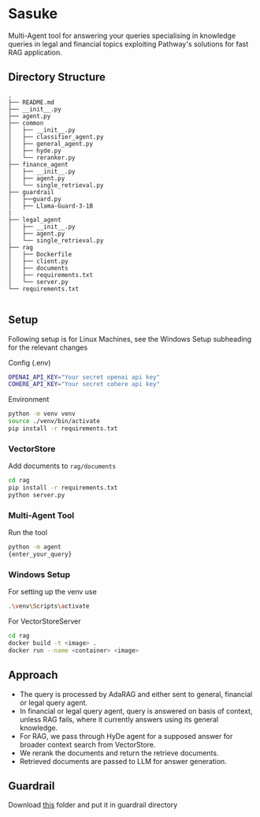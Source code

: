 # Sasuke

Multi-Agent tool for answering your queries specialising in knowledge queries in legal and financial topics exploiting Pathway's solutions for fast RAG application.

## Directory Structure

```
.
├── README.md
├── __init__.py
├── agent.py
├── common
│   ├── __init__.py
│   ├── classifier_agent.py
│   ├── general_agent.py
│   ├── hyde.py
│   └── reranker.py
├── finance_agent
│   ├── __init__.py
│   ├── agent.py
│   └── single_retrieval.py
├── guardrail
│   ├──guard.py
│   ├── Llama-Guard-3-1B
|
├── legal_agent
│   ├── __init__.py
│   ├── agent.py
│   └── single_retrieval.py
├── rag
│   ├── Dockerfile
│   ├── client.py
│   ├── documents
│   ├── requirements.txt
│   └── server.py
└── requirements.txt


```

## Setup
Following setup is for Linux Machines, see the Windows Setup subheading for the relevant changes

Config (.env)
```sh
OPENAI_API_KEY="Your secret openai api key"
COHERE_API_KEY="Your secret cohere api key"
```

Environment
```sh
python -m venv venv
source ./venv/bin/activate
pip install -r requirements.txt
```

### VectorStore
Add documents to `rag/documents`
```sh
cd rag
pip install -r requirements.txt
python server.py
```

### Multi-Agent Tool

Run the tool
```sh
python -m agent
{enter_your_query}
```

### Windows Setup
For setting up the venv use 
```sh
.\venv\Scripts\activate
```

For VectorStoreServer
```sh
cd rag
docker build -t <image> .
docker run --name <container> <image>
```

## Approach
- The query is processed by AdaRAG and either sent to general, financial or legal query agent.
- In financial or legal query agent, query is answered on basis of context, unless RAG fails, where it currently answers using its general knowledge.
- For RAG, we pass through HyDe agent for a supposed answer for broader context search from VectorStore.
- We rerank the documents and return the retrieve documents.
- Retrieved documents are passed to LLM for answer generation.

## Guardrail

Download [this](https://drive.google.com/drive/folders/1-0Tb0yTVybU_A5FhvSO33lksLvdMzDSZ?usp=sharing) folder and put it in guardrail directory
